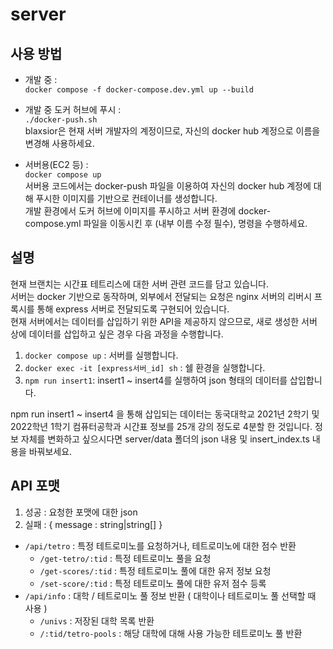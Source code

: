 # server

## 사용 방법
- 개발 중 :  
```docker compose -f docker-compose.dev.yml up --build```

- 개발 중 도커 허브에 푸시 :  
```./docker-push.sh```  
blaxsior은 현재 서버 개발자의 계정이므로, 자신의 docker hub 계정으로 이름을 변경해 사용하세요.  
- 서버용(EC2 등) :   
```docker compose up```  
서버용 코드에서는 docker-push 파일을 이용하여 자신의 docker hub 계정에 대해 푸시한 이미지를 기반으로 컨테이너를 생성합니다.  
개발 환경에서 도커 허브에 이미지를 푸시하고 서버 환경에 docker-compose.yml 파일을 이동시킨 후 (내부 이름 수정 필수), 명령을 수행하세요.

## 설명
 현재 브랜치는 시간표 테트리스에 대한 서버 관련 코드를 담고 있습니다.  
 서버는 docker 기반으로 동작하며, 외부에서 전달되는 요청은 nginx 서버의 리버시 프록시를 통해 express 서버로 전달되도록 구현되어 있습니다.  
 현재 서버에서는 데이터를 삽입하기 위한 API을 제공하지 않으므로, 새로 생성한 서버 상에 데이터를 삽입하고 싶은 경우 다음 과정을 수행합니다.  
 1. ```docker compose up``` : 서버를 실행합니다.
 2. ```docker exec -it [express서버_id] sh``` : 쉘 환경을 실행합니다.
 3. ```npm run insert1```: insert1 ~ insert4를 실행하여 json 형태의 데이터를 삽입합니다.  

npm run insert1 ~ insert4 을 통해 삽입되는 데이터는 동국대학교 2021년 2학기 및 2022학년 1학기 컴퓨터공학과 시간표 정보를 25개 강의 정도로 4분할 한 것입니다. 정보 자체를 변화하고 싶으시다면 server/data 폴더의 json 내용 및 insert_index.ts 내용을 바꿔보세요.

## API 포맷

1. 성공 : 요청한 포맷에 대한 json
2. 실패 : { message : string|string[] }  

- ```/api/tetro``` : 특정 테트로미노를 요청하거나, 테트로미노에 대한 점수 반환
    - ```/get-tetro/:tid``` : 특정 테트로미노 풀을 요청
    - ```/get-scores/:tid``` : 특정 테트로미노 풀에 대한 유저 정보 요청
    - ```/set-score/:tid``` : 특정 테트로미노 풀에 대한 유저 점수 등록
- ```/api/info``` : 대학 / 테트로미노 풀 정보 반환 ( 대학이나 테트로미노 풀 선택할 때 사용 )
    - ```/univs``` : 저장된 대학 목록 반환
    - ```/:tid/tetro-pools``` : 해당 대학에 대해 사용 가능한 테트로미노 풀 반환